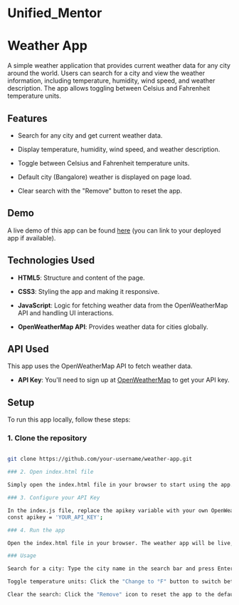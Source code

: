 # Unified_Mentor

# Weather App 

 A simple weather application that provides current weather data for any city around the world. Users can search for a city and view the weather information, including temperature, humidity, wind speed, and weather description. The app allows toggling between Celsius and Fahrenheit temperature units. 

 ## Features 

 - Search for any city and get current weather data. 

- Display temperature, humidity, wind speed, and weather description. 

- Toggle between Celsius and Fahrenheit temperature units. 

- Default city (Bangalore) weather is displayed on page load. 

- Clear search with the "Remove" button to reset the app. 

 ## Demo 

 A live demo of this app can be found [here](#) (you can link to your deployed app if available). 

 ## Technologies Used 

 - **HTML5**: Structure and content of the page. 

- **CSS3**: Styling the app and making it responsive. 

- **JavaScript**: Logic for fetching weather data from the OpenWeatherMap API and handling UI interactions. 

- **OpenWeatherMap API**: Provides weather data for cities globally. 

 ## API Used 

 This app uses the OpenWeatherMap API to fetch weather data. 

 - **API Key**: You'll need to sign up at [OpenWeatherMap](https://openweathermap.org/) to get your API key. 

## Setup 
To run this app locally, follow these steps: 

 ### 1. Clone the repository  

 ```bash 

git clone https://github.com/your-username/weather-app.git 

### 2. Open index.html file 

Simply open the index.html file in your browser to start using the app. No server setup is required. 

 ### 3. Configure your API Key 

In the index.js file, replace the apikey variable with your own OpenWeatherMap API key: 
const apikey = 'YOUR_API_KEY'; 

### 4. Run the app 

Open the index.html file in your browser. The weather app will be live, and you can start searching for cities. 

 ### Usage 

Search for a city: Type the city name in the search bar and press Enter or click the search button. 

Toggle temperature units: Click the "Change to °F" button to switch between Celsius and Fahrenheit. 

Clear the search: Click the "Remove" icon to reset the app to the default city (Bangalore). 

 